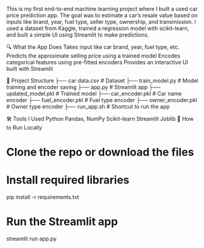 This is my first end-to-end machine learning project where I built a used car price prediction app. The goal was to estimate a car’s resale value based on inputs like brand, year, fuel type, seller type, ownership, and transmission.
I used a dataset from Kaggle, trained a regression model with scikit-learn, and built a simple UI using Streamlit to make predictions.


🔍 What the App Does
Takes input like car brand, year, fuel type, etc.
Predicts the approximate selling price using a trained model
Encodes categorical features using pre-fitted encoders
Provides an interactive UI built with Streamlit


📁 Project Structure
├── car data.csv             # Dataset
├── train_model.py           # Model training and encoder saving
├── app.py                   # Streamlit app
├── updated_model.pkl        # Trained model
├── car_encoder.pkl          # Car name encoder
├── fuel_encoder.pkl         # Fuel type encoder
├── owner_encoder.pkl        # Owner type encoder
├── run_app.sh               # Shortcut to run the app


🛠 Tools I Used
Python
Pandas, NumPy
Scikit-learn
Streamlit
Joblib
🚀 How to Run Locally

# Clone the repo or download the files
# Install required libraries
pip install -r requirements.txt

# Run the Streamlit app
streamlit run app.py
